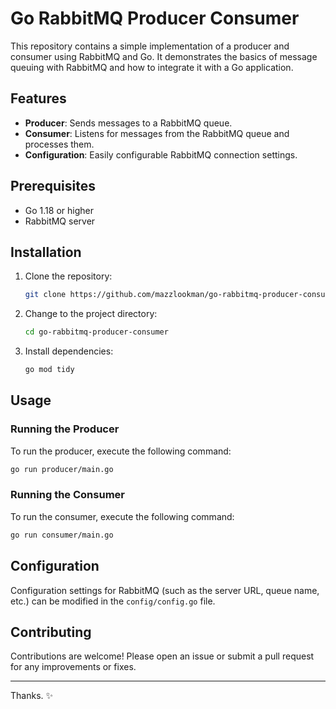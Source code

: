 # Go RabbitMQ Producer Consumer

This repository contains a simple implementation of a producer and consumer using RabbitMQ and Go. It demonstrates the basics of message queuing with RabbitMQ and how to integrate it with a Go application.

## Features

- **Producer**: Sends messages to a RabbitMQ queue.
- **Consumer**: Listens for messages from the RabbitMQ queue and processes them.
- **Configuration**: Easily configurable RabbitMQ connection settings.

## Prerequisites

- Go 1.18 or higher
- RabbitMQ server

## Installation

1. Clone the repository:
   ```bash
   git clone https://github.com/mazzlookman/go-rabbitmq-producer-consumer.git
   ```
2. Change to the project directory:
   ```bash
   cd go-rabbitmq-producer-consumer
   ```
3. Install dependencies:
   ```bash
   go mod tidy
   ```

## Usage

### Running the Producer

To run the producer, execute the following command:
```bash
go run producer/main.go
```

### Running the Consumer

To run the consumer, execute the following command:
```bash
go run consumer/main.go
```

## Configuration

Configuration settings for RabbitMQ (such as the server URL, queue name, etc.) can be modified in the `config/config.go` file.

## Contributing

Contributions are welcome! Please open an issue or submit a pull request for any improvements or fixes.

---

Thanks. ✨
